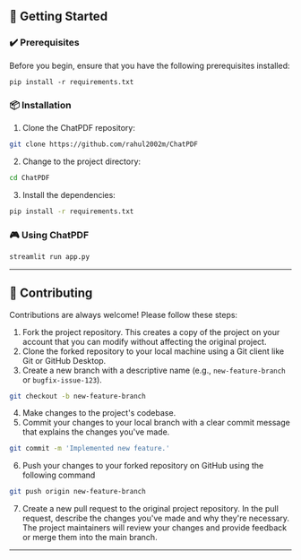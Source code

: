 ## 🚀 Getting Started

### ✔️ Prerequisites

Before you begin, ensure that you have the following prerequisites installed:
```
pip install -r requirements.txt
```


### 📦 Installation

1. Clone the ChatPDF repository:
```sh
git clone https://github.com/rahul2002m/ChatPDF
```

2. Change to the project directory:
```sh
cd ChatPDF
```

3. Install the dependencies:
```sh
pip install -r requirements.txt
```

### 🎮 Using ChatPDF

```sh
streamlit run app.py
```
---

## 🤝 Contributing

Contributions are always welcome! Please follow these steps:
1. Fork the project repository. This creates a copy of the project on your account that you can modify without affecting the original project.
2. Clone the forked repository to your local machine using a Git client like Git or GitHub Desktop.
3. Create a new branch with a descriptive name (e.g., `new-feature-branch` or `bugfix-issue-123`).
```sh
git checkout -b new-feature-branch
```
4. Make changes to the project's codebase.
5. Commit your changes to your local branch with a clear commit message that explains the changes you've made.
```sh
git commit -m 'Implemented new feature.'
```
6. Push your changes to your forked repository on GitHub using the following command
```sh
git push origin new-feature-branch
```
7. Create a new pull request to the original project repository. In the pull request, describe the changes you've made and why they're necessary.
The project maintainers will review your changes and provide feedback or merge them into the main branch.

---
